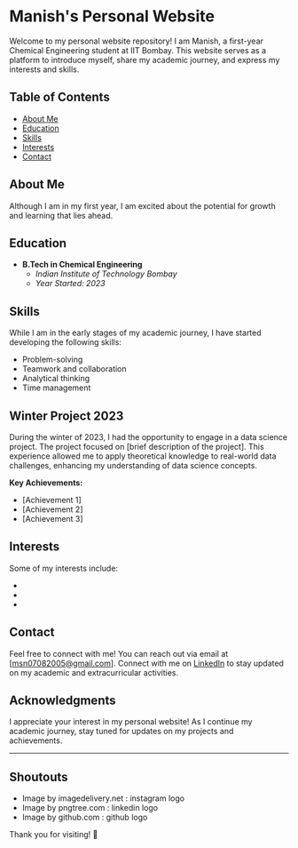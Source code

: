 # Manish's Personal Website

Welcome to my personal website repository! I am Manish, a first-year Chemical Engineering student at IIT Bombay. This website serves as a platform to introduce myself, share my academic journey, and express my interests and skills.

## Table of Contents
- [About Me](#about-me)
- [Education](#education)
- [Skills](#skills)
- [Interests](#interests)
- [Contact](#contact)

## About Me
Although I am in my first year, I am excited about the potential for growth and learning that lies ahead.

## Education
- **B.Tech in Chemical Engineering**
  - *Indian Institute of Technology Bombay*
  - *Year Started: 2023*

## Skills
While I am in the early stages of my academic journey, I have started developing the following skills:

- Problem-solving
- Teamwork and collaboration
- Analytical thinking
- Time management

## Winter Project 2023
During the winter of 2023, I had the opportunity to engage in a data science project. The project focused on [brief description of the project]. This experience allowed me to apply theoretical knowledge to real-world data challenges, enhancing my understanding of data science concepts.

**Key Achievements:**
- [Achievement 1]
- [Achievement 2]
- [Achievement 3]


## Interests
Some of my interests include:

-
-
-

## Contact
Feel free to connect with me! You can reach out via email at [msn07082005@gmail.com]. Connect with me on [LinkedIn](www.linkedin.com/in/manish-singh785) to stay updated on my academic and extracurricular activities.

## Acknowledgments
I appreciate your interest in my personal website! As I continue my academic journey, stay tuned for updates on my projects and achievements.

---
## Shoutouts
- Image by imagedelivery.net : instagram logo
- Image by pngtree.com : linkedin logo
- Image by github.com : github logo

Thank you for visiting! 🚀
